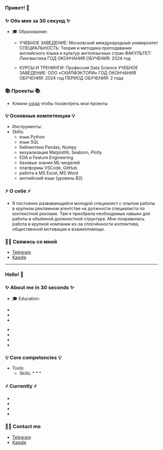 ### Привет! 👋

### ✨ Обо мне за 30 секунд ✨ 
* 🎓 Образование:
  - УЧЕБНОЕ ЗАВЕДЕНИЕ:	Московский международный университет
    СПЕЦИАЛЬНОСТЬ:	Теория и методика преподавания английского языка и культур англоязычных стран
    ФАКУЛЬТЕТ:	Лингвистика
    ГОД ОКОНЧАНИЯ ОБУЧЕНИЯ:	2024 год
    
  - КУРСЫ И ТРЕНИНГИ: Профессия Data Science
    УЧЕБНОЕ ЗАВЕДЕНИЕ:	ООО «СКИЛФЭКТОРИ»
    ГОД ОКОНЧАНИЯ ОБУЧЕНИЯ:	2024 год
    ПЕРИОД ОБУЧЕНИЯ:	2 года

### 📚 Проекты 📚

* Кликни [сюда]('https://github.com/Darina-Boutsen?tab=repositories') чтобы посмотреть мои проекты

### 💡 Основные компетенции 💡
- Инструменты: 
- Skills:
    * язык Python
    * язык SQL
    * библиотеки Pandas, Numpy
    * визуализация Matplotlib, Seaborn, Plotly
    * EDA и Feature Engineering
    * базовые знания ML-моделей
    * платформы VSCode, GitHub
    * работа в MS Excel, MS Word
    * английский язык (уровень B2)

### ⚡️ О себе ⚡️
- Я постоянно развивающийся молодой специалист с опытом работы в крупном рекламном агентстве на должности специалиста по контекстной рекламе.
  Там я приобрела необходимые навыки для работы в объёмной должностной структуре. Мне понравилась работа в крупной компании из-за сплочённости коллектива,
  общественной мотивации и взаимопомощи.

### 🙌🏻 Свяжись со мной
- [Telegram]()
- [Kaggle]()

---

### Hello! 👋

### ✨ About me in 30 seconds ✨ 
* 🎓 Education:
 - 
 - 
 - 
* 
* 
* 
* 

### 💡 Core competencies 💡
- Tools: 
  - Skills:
    * 
    * 
    * 


### ⚡️ Currently ⚡️
- 
- 
- 
- 

### 🙌🏻 Contact me
- [Telegram]()
- [Kaggle]()
